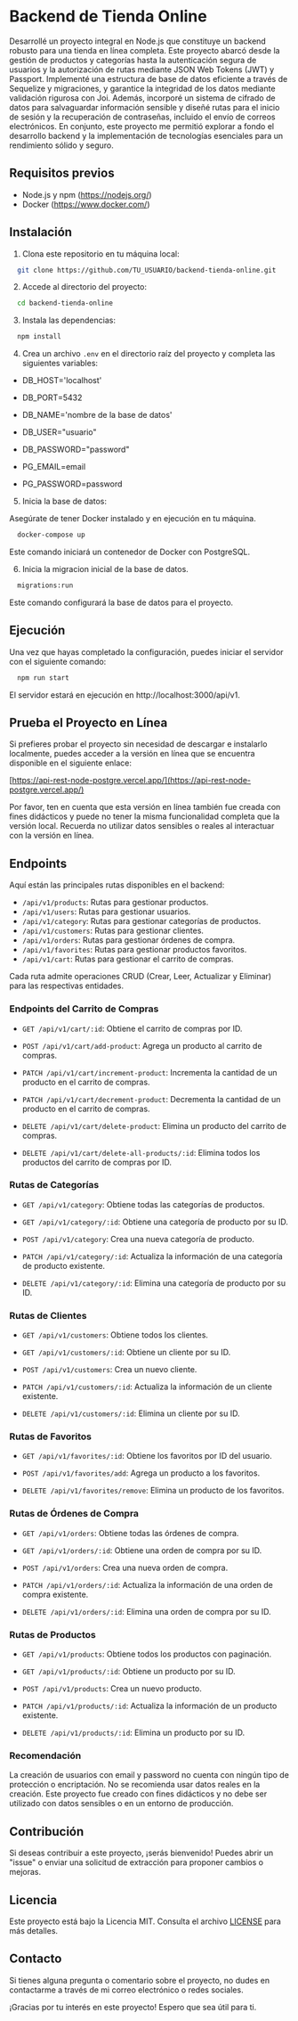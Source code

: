 # Backend de Tienda Online

Desarrollé un proyecto integral en Node.js que constituye un backend robusto para una tienda en línea completa. Este proyecto abarcó desde la gestión de productos y categorías hasta la autenticación segura de usuarios y la autorización de rutas mediante JSON Web Tokens (JWT) y Passport. Implementé una estructura de base de datos eficiente a través de Sequelize y migraciones, y garantice la integridad de los datos mediante validación rigurosa con Joi. Además, incorporé un sistema de cifrado de datos para salvaguardar información sensible y diseñé rutas para el inicio de sesión y la recuperación de contraseñas, incluido el envío de correos electrónicos. En conjunto, este proyecto me permitió explorar a fondo el desarrollo backend y la implementación de tecnologías esenciales para un rendimiento sólido y seguro.

## Requisitos previos

- Node.js y npm (https://nodejs.org/)
- Docker (https://www.docker.com/)

## Instalación

1. Clona este repositorio en tu máquina local:

```bash
  git clone https://github.com/TU_USUARIO/backend-tienda-online.git
```

2. Accede al directorio del proyecto:

```bash
  cd backend-tienda-online
```

3. Instala las dependencias:

```bash
  npm install
```

4. Crea un archivo `.env` en el directorio raíz del proyecto y completa las siguientes variables:

- DB_HOST='localhost'
- DB_PORT=5432

- DB_NAME='nombre de la base de datos'
- DB_USER="usuario"
- DB_PASSWORD="password"

- PG_EMAIL=email
- PG_PASSWORD=password

5. Inicia la base de datos:

Asegúrate de tener Docker instalado y en ejecución en tu máquina.

```bash
  docker-compose up
```

Este comando iniciará un contenedor de Docker con PostgreSQL.

6. Inicia la migracion inicial de la base de datos.

```bash
  migrations:run
```

Este comando configurará la base de datos para el proyecto.

## Ejecución

Una vez que hayas completado la configuración, puedes iniciar el servidor con el siguiente comando:

```bash
  npm run start
```

El servidor estará en ejecución en http://localhost:3000/api/v1.

## Prueba el Proyecto en Línea

Si prefieres probar el proyecto sin necesidad de descargar e instalarlo localmente, puedes acceder a la versión en línea que se encuentra disponible en el siguiente enlace:

[https://api-rest-node-postgre.vercel.app/](https://api-rest-node-postgre.vercel.app/)

Por favor, ten en cuenta que esta versión en línea también fue creada con fines didácticos y puede no tener la misma funcionalidad completa que la versión local. Recuerda no utilizar datos sensibles o reales al interactuar con la versión en línea.

## Endpoints

Aquí están las principales rutas disponibles en el backend:

- `/api/v1/products`: Rutas para gestionar productos.
- `/api/v1/users`: Rutas para gestionar usuarios.
- `/api/v1/category`: Rutas para gestionar categorías de productos.
- `/api/v1/customers`: Rutas para gestionar clientes.
- `/api/v1/orders`: Rutas para gestionar órdenes de compra.
- `/api/v1/favorites`: Rutas para gestionar productos favoritos.
- `/api/v1/cart`: Rutas para gestionar el carrito de compras.

Cada ruta admite operaciones CRUD (Crear, Leer, Actualizar y Eliminar) para las respectivas entidades.

### Endpoints del Carrito de Compras

- `GET /api/v1/cart/:id`: Obtiene el carrito de compras por ID.

- `POST /api/v1/cart/add-product`: Agrega un producto al carrito de compras.

- `PATCH /api/v1/cart/increment-product`: Incrementa la cantidad de un producto en el carrito de compras.

- `PATCH /api/v1/cart/decrement-product`: Decrementa la cantidad de un producto en el carrito de compras.

- `DELETE /api/v1/cart/delete-product`: Elimina un producto del carrito de compras.

- `DELETE /api/v1/cart/delete-all-products/:id`: Elimina todos los productos del carrito de compras por ID.

### Rutas de Categorías

- `GET /api/v1/category`: Obtiene todas las categorías de productos.

- `GET /api/v1/category/:id`: Obtiene una categoría de producto por su ID.

- `POST /api/v1/category`: Crea una nueva categoría de producto.

- `PATCH /api/v1/category/:id`: Actualiza la información de una categoría de producto existente.

- `DELETE /api/v1/category/:id`: Elimina una categoría de producto por su ID.

### Rutas de Clientes

- `GET /api/v1/customers`: Obtiene todos los clientes.

- `GET /api/v1/customers/:id`: Obtiene un cliente por su ID.

- `POST /api/v1/customers`: Crea un nuevo cliente.

- `PATCH /api/v1/customers/:id`: Actualiza la información de un cliente existente.

- `DELETE /api/v1/customers/:id`: Elimina un cliente por su ID.

### Rutas de Favoritos

- `GET /api/v1/favorites/:id`: Obtiene los favoritos por ID del usuario.

- `POST /api/v1/favorites/add`: Agrega un producto a los favoritos.

- `DELETE /api/v1/favorites/remove`: Elimina un producto de los favoritos.

### Rutas de Órdenes de Compra

- `GET /api/v1/orders`: Obtiene todas las órdenes de compra.

- `GET /api/v1/orders/:id`: Obtiene una orden de compra por su ID.

- `POST /api/v1/orders`: Crea una nueva orden de compra.

- `PATCH /api/v1/orders/:id`: Actualiza la información de una orden de compra existente.

- `DELETE /api/v1/orders/:id`: Elimina una orden de compra por su ID.

### Rutas de Productos

- `GET /api/v1/products`: Obtiene todos los productos con paginación.

- `GET /api/v1/products/:id`: Obtiene un producto por su ID.

- `POST /api/v1/products`: Crea un nuevo producto.

- `PATCH /api/v1/products/:id`: Actualiza la información de un producto existente.

- `DELETE /api/v1/products/:id`: Elimina un producto por su ID.

### Recomendación

La creación de usuarios con email y password no cuenta con ningún tipo de protección o encriptación. No se recomienda usar datos reales en la creación. Este proyecto fue creado con fines didácticos y no debe ser utilizado con datos sensibles o en un entorno de producción.

## Contribución

Si deseas contribuir a este proyecto, ¡serás bienvenido! Puedes abrir un "issue" o enviar una solicitud de extracción para proponer cambios o mejoras.

## Licencia

Este proyecto está bajo la Licencia MIT. Consulta el archivo [LICENSE](LICENSE) para más detalles.

## Contacto

Si tienes alguna pregunta o comentario sobre el proyecto, no dudes en contactarme a través de mi correo electrónico o redes sociales.

¡Gracias por tu interés en este proyecto! Espero que sea útil para ti.
